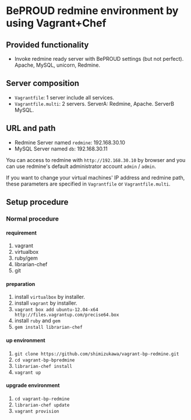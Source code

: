BePROUD redmine environment by using Vagrant+Chef
==================================================

Provided functionality
-------------------------

* Invoke redmine ready server with BePROUD settings (but not perfect).
  Apache, MySQL, unicorn, Redmine.

Server composition
-------------------------

* `Vagrantfile`: 1 server include all services.
* `Vagrantfile.multi`: 2 servers. ServerA: Redmine, Apache. ServerB MySQL.

URL and path
-------------------------

* Redmine Server named `redmine`: 192.168.30.10
* MySQL Server named `db`: 192.168.30.11

You can access to redmine with `http://192.168.30.10` by browser and
you can use redmine's default administrator account `admin` / `admin`.

If you want to change your virtual machines' IP address and redmine path,
these parameters are specified in `Vagrantfile` or `Vagrantfile.multi`.


Setup procedure
-------------------

### Normal procedure

#### requirement

1. vagrant
2. virtualbox
3. ruby/gem
4. librarian-chef
6. git

#### preparation

1. install `virtualbox` by installer.
2. install `vagrant` by installer.
3. `vagrant box add ubuntu-12.04-x64 http://files.vagrantup.com/precise64.box`
4. install `ruby` and `gem`
5. `gem install librarian-chef`

#### up environment

1. `git clone https://github.com/shimizukawa/vagrant-bp-redmine.git`
2. `cd vagrant-bp-bpredmine`
3. `librarian-chef install`
4. `vagrant up`

#### upgrade environment

1. `cd vagrant-bp-redmine`
2. `librarian-chef update`
3. `vagrant provision`
